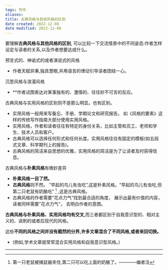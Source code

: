 ```yaml
---
tags: 写作
aliases: 
title: 古典风格与其他风格的区别
date created: 2022-12-08
date modified: 2022-12-08
---
```


要理解**古典风格与其他风格的区别**, 可以比较一下交流情景中的不同姿态:作者怎样设定与读者的关系,以及作者想要达成什么。
 
预言式的、神谕式的或者演说式的风格
- 作者天赋异秉,独具慧眼,并用语言的律动引导读者团结一心。

沉思风格与浪漫风格
- **作者试图表达对某事独有的、激情的、往往妙不可言的反应。

古典风格与实用风格的区别则不是那么明显。也有区别。 
- 实用风格一般用来写备忘、手册、学期论文和研究报告。 如《风格的要素》这样的传统写作指南大部分使用实用风格。
- 实用风格，作者和读者往往有特定的身份关系，比如主管和员工、老师和学生、技术人员和客户。
- 古典风格可以选择任何形式和任何长度。实用风格往往有固定的模板(如五段式文章、科学期刊上的报告)。
- 古典风格的简洁来自思想的优雅，实用风格的简洁是为了让读者及时获得信息。

古典风格与**朴素风格**有微妙差异
- **朴素风格一目了然。**
- **古典风格**则不然。 “早起的鸟儿有虫吃”,这是朴素风格。“早起的鸟儿有虫吃,但第二只老鼠有奶酪吃” [^1] ,这是古典风格。
- 古典风格的作者需要"花点力气“找到最合适的角度， 展示出最有价值的内容， 读者同样需要"花点力气“， 去明白作者的意图。 

**古典风格与朴素风格、实用风格均有交叉**,而三者都区别于自我意识型的、相对主义的、讽刺的或者后现代的风格。

这些**不同的风格之间并没有截然的分界,许多文章混合了不同风格,或者来回切换。**
- (例如,学术文章就常常混合实用风格和自我意识型风格。)
---

[^1]:第一只老鼠被捕鼠器夹住,第二只可以吃上面的奶酪了。————编者注